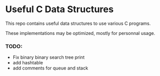 # Useful C Data Structures

This repo contains useful data structures to use various C programs.

These implementations may be optimized, mostly for personnal usage.

### TODO:

* Fix binary binary search tree print
* add hashtable
* add comments for queue and stack